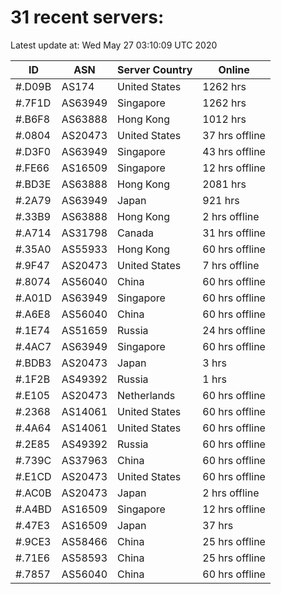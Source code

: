 # 31 recent servers:

Latest update at: Wed May 27 03:10:09 UTC 2020

| ID | ASN | Server Country | Online |
| -- | --- | -------------- | ------ |
| #.D09B | AS174 | United States | 1262 hrs |
| #.7F1D | AS63949 | Singapore | 1262 hrs |
| #.B6F8 | AS63888 | Hong Kong | 1012 hrs |
| #.0804 | AS20473 | United States | 37 hrs offline |
| #.D3F0 | AS63949 | Singapore | 43 hrs offline |
| #.FE66 | AS16509 | Singapore | 12 hrs offline |
| #.BD3E | AS63888 | Hong Kong | 2081 hrs |
| #.2A79 | AS63949 | Japan | 921 hrs |
| #.33B9 | AS63888 | Hong Kong | 2 hrs offline |
| #.A714 | AS31798 | Canada | 31 hrs offline |
| #.35A0 | AS55933 | Hong Kong | 60 hrs offline |
| #.9F47 | AS20473 | United States | 7 hrs offline |
| #.8074 | AS56040 | China | 60 hrs offline |
| #.A01D | AS63949 | Singapore | 60 hrs offline |
| #.A6E8 | AS56040 | China | 60 hrs offline |
| #.1E74 | AS51659 | Russia | 24 hrs offline |
| #.4AC7 | AS63949 | Singapore | 60 hrs offline |
| #.BDB3 | AS20473 | Japan | 3 hrs |
| #.1F2B | AS49392 | Russia | 1 hrs |
| #.E105 | AS20473 | Netherlands | 60 hrs offline |
| #.2368 | AS14061 | United States | 60 hrs offline |
| #.4A64 | AS14061 | United States | 60 hrs offline |
| #.2E85 | AS49392 | Russia | 60 hrs offline |
| #.739C | AS37963 | China | 60 hrs offline |
| #.E1CD | AS20473 | United States | 60 hrs offline |
| #.AC0B | AS20473 | Japan | 2 hrs offline |
| #.A4BD | AS16509 | Singapore | 12 hrs offline |
| #.47E3 | AS16509 | Japan | 37 hrs |
| #.9CE3 | AS58466 | China | 25 hrs offline |
| #.71E6 | AS58593 | China | 25 hrs offline |
| #.7857 | AS56040 | China | 60 hrs offline |

